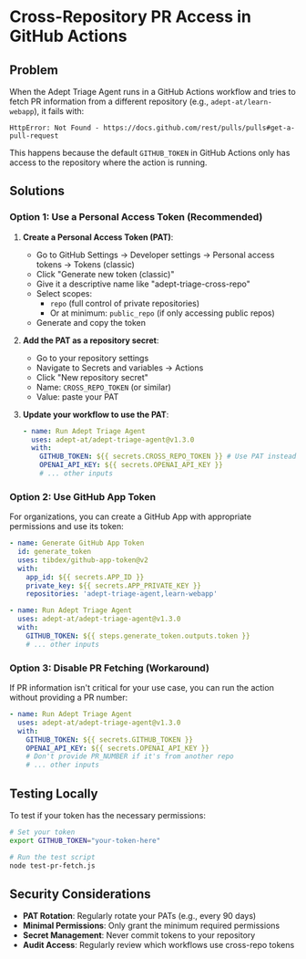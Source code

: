 # Cross-Repository PR Access in GitHub Actions

## Problem

When the Adept Triage Agent runs in a GitHub Actions workflow and tries to fetch PR information from a different repository (e.g., `adept-at/learn-webapp`), it fails with:

```
HttpError: Not Found - https://docs.github.com/rest/pulls/pulls#get-a-pull-request
```

This happens because the default `GITHUB_TOKEN` in GitHub Actions only has access to the repository where the action is running.

## Solutions

### Option 1: Use a Personal Access Token (Recommended)

1. **Create a Personal Access Token (PAT)**:

   - Go to GitHub Settings → Developer settings → Personal access tokens → Tokens (classic)
   - Click "Generate new token (classic)"
   - Give it a descriptive name like "adept-triage-cross-repo"
   - Select scopes:
     - `repo` (full control of private repositories)
     - Or at minimum: `public_repo` (if only accessing public repos)
   - Generate and copy the token

2. **Add the PAT as a repository secret**:

   - Go to your repository settings
   - Navigate to Secrets and variables → Actions
   - Click "New repository secret"
   - Name: `CROSS_REPO_TOKEN` (or similar)
   - Value: paste your PAT

3. **Update your workflow to use the PAT**:
   ```yaml
   - name: Run Adept Triage Agent
     uses: adept-at/adept-triage-agent@v1.3.0
     with:
       GITHUB_TOKEN: ${{ secrets.CROSS_REPO_TOKEN }} # Use PAT instead of default token
       OPENAI_API_KEY: ${{ secrets.OPENAI_API_KEY }}
       # ... other inputs
   ```

### Option 2: Use GitHub App Token

For organizations, you can create a GitHub App with appropriate permissions and use its token:

```yaml
- name: Generate GitHub App Token
  id: generate_token
  uses: tibdex/github-app-token@v2
  with:
    app_id: ${{ secrets.APP_ID }}
    private_key: ${{ secrets.APP_PRIVATE_KEY }}
    repositories: 'adept-triage-agent,learn-webapp'

- name: Run Adept Triage Agent
  uses: adept-at/adept-triage-agent@v1.3.0
  with:
    GITHUB_TOKEN: ${{ steps.generate_token.outputs.token }}
    # ... other inputs
```

### Option 3: Disable PR Fetching (Workaround)

If PR information isn't critical for your use case, you can run the action without providing a PR number:

```yaml
- name: Run Adept Triage Agent
  uses: adept-at/adept-triage-agent@v1.3.0
  with:
    GITHUB_TOKEN: ${{ secrets.GITHUB_TOKEN }}
    OPENAI_API_KEY: ${{ secrets.OPENAI_API_KEY }}
    # Don't provide PR_NUMBER if it's from another repo
    # ... other inputs
```

## Testing Locally

To test if your token has the necessary permissions:

```bash
# Set your token
export GITHUB_TOKEN="your-token-here"

# Run the test script
node test-pr-fetch.js
```

## Security Considerations

- **PAT Rotation**: Regularly rotate your PATs (e.g., every 90 days)
- **Minimal Permissions**: Only grant the minimum required permissions
- **Secret Management**: Never commit tokens to your repository
- **Audit Access**: Regularly review which workflows use cross-repo tokens
